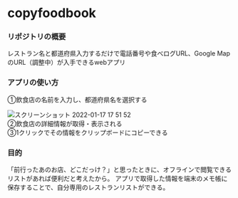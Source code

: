# copyfoodbook
<h3>リポジトリの概要</h3>
レストラン名と都道府県入力するだけで電話番号や食べログURL、Google MapのURL（調整中）が入手できるwebアプリ

<h3>アプリの使い方</h3>
①飲食店の名前を入力し、都道府県名を選択する<br>

![スクリーンショット 2022-01-17 17 51 52](https://user-images.githubusercontent.com/75294723/150628926-396c0528-fb03-4454-9f8a-c0acf897cbb4.png)
<br>
②飲食店の詳細情報が取得・表示される<br>
③1クリックでその情報をクリップボードにコピーできる

<h3>目的</h3>
「前行ったあのお店、どこだっけ？」と思ったときに、オフラインで閲覧できるリストがあれば便利だと考えたから。
アプリで取得した情報を端末のメモ帳に保存することで、自分専用のレストランリストができる。
